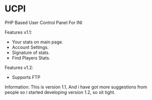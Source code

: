 UCPI
====

PHP Based User Control Panel For INI

Features v1.1:
- Your stats on main page.
- Account Settings.
- Signature of stats.
- Find Players Stats.

Features v1.2:
- Supports FTP

Information:
This is version 1.1, And i have got more suggestions from people so i started developing version 1.2, so sit tight.
